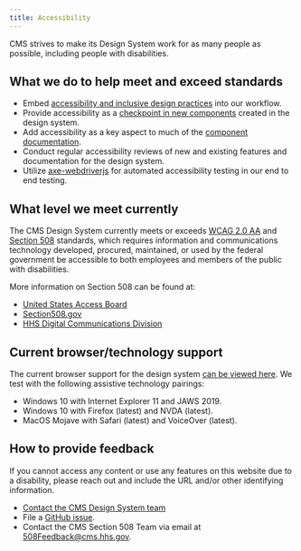 ```yaml
---
title: Accessibility
---
```


CMS strives to make its Design System work for as many people as possible, including people with disabilities.

## What we do to help meet and exceed standards

- Embed [accessibility and inclusive design practices](https://accessibility.digital.gov/) into our workflow.
- Provide accessibility as a [checkpoint in new components](https://github.com/CMSgov/design-system/blob/master/.github/ISSUE_TEMPLATE/component-validation-checklist.md) created in the design system.
- Add accessibility as a key aspect to much of the [component documentation](https://github.com/CMSgov/design-system/blob/master/guides/WRITING-DOCUMENTATION.md).
- Conduct regular accessibility reviews of new and existing features and documentation for the design system.
- Utilize [axe-webdriverjs](https://github.com/dequelabs/axe-webdriverjs) for automated accessibility testing in our end to end testing.

## What level we meet currently

The CMS Design System currently meets or exceeds [WCAG 2.0 AA](https://www.w3.org/TR/WCAG20/) and [Section 508](http://www.section508.gov/) standards, which requires information and communications technology developed, procured, maintained, or used by the federal government be accessible to both employees and members of the public with disabilities.

More information on Section 508 can be found at:

- [United States Access Board](http://www.access-board.gov/508.htm)
- [Section508.gov](http://www.section508.gov)
- [HHS Digital Communications Division](http://www.hhs.gov/web/508)

## Current browser/technology support

The current browser support for the design system [can be viewed here]({{root}}/guidelines/browser-support/). We test with the following assistive technology pairings:

- Windows 10 with Internet Explorer 11 and JAWS 2019.
- Windows 10 with Firefox (latest) and NVDA (latest).
- MacOS Mojave with Safari (latest) and VoiceOver (latest).

## How to provide feedback

If you cannot access any content or use any features on this website due to a disability, please reach out and include the URL and/or other identifying information.

- [Contact the CMS Design System team](https://cms.gov1.qualtrics.com/jfe/form/SV_eqTlI7HbrXthrlX)
- File a [GitHub issue](https://github.com/CMSgov/design-system/issues/new?assignees=&labels=&template=general-issue.md&title=).
- Contact the CMS Section 508 Team via email at [508Feedback@cms.hhs.gov](mailto:508Feedback@cms.hhs.gov).

